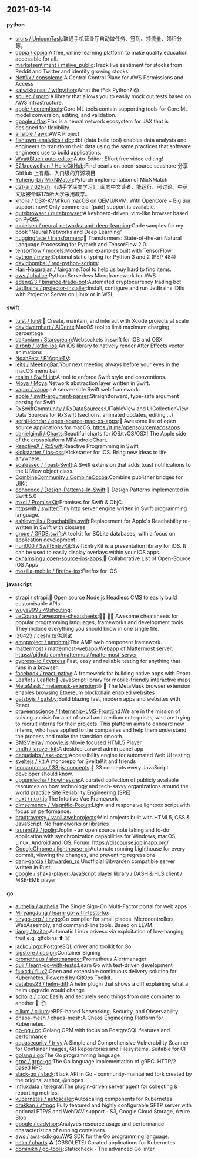 ## 2021-03-14

#### python
* [srcrs / UnicomTask](https://github.com/srcrs/UnicomTask):联通手机营业厅自动做任务、签到、领流量、领积分等。
* [oppia / oppia](https://github.com/oppia/oppia):A free, online learning platform to make quality education accessible for all.
* [marketsentiment / mslive_public](https://github.com/marketsentiment/mslive_public):Track live sentiment for stocks from Reddit and Twitter and identify growing stocks
* [Netflix / consoleme](https://github.com/Netflix/consoleme):A Central Control Plane for AWS Permissions and Access
* [satwikkansal / wtfpython](https://github.com/satwikkansal/wtfpython):What the f*ck Python?
😱
* [spulec / moto](https://github.com/spulec/moto):A library that allows you to easily mock out tests based on AWS infrastructure.
* [apple / coremltools](https://github.com/apple/coremltools):Core ML tools contain supporting tools for Core ML model conversion, editing, and validation.
* [google / flax](https://github.com/google/flax):Flax is a neural network ecosystem for JAX that is designed for flexibility.
* [ansible / awx](https://github.com/ansible/awx):AWX Project
* [fishtown-analytics / dbt](https://github.com/fishtown-analytics/dbt):dbt (data build tool) enables data analysts and engineers to transform their data using the same practices that software engineers use to build applications.
* [WyattBlue / auto-editor](https://github.com/WyattBlue/auto-editor):Auto-Editor: Effort free video editing!
* [521xueweihan / HelloGitHub](https://github.com/521xueweihan/HelloGitHub):Find pearls on open-source seashore 分享 GitHub 上有趣、入门级的开源项目
* [Yuheng-Li / MixNMatch](https://github.com/Yuheng-Li/MixNMatch):Pytorch implementation of MixNMatch
* [d2l-ai / d2l-zh](https://github.com/d2l-ai/d2l-zh):《动手学深度学习》：面向中文读者、能运行、可讨论。中英文版被全球175所大学采用教学。
* [kholia / OSX-KVM](https://github.com/kholia/OSX-KVM):Run macOS on QEMU/KVM. With OpenCore + Big Sur support now! Only commercial (paid) support is available.
* [qutebrowser / qutebrowser](https://github.com/qutebrowser/qutebrowser):A keyboard-driven, vim-like browser based on PyQt5.
* [mnielsen / neural-networks-and-deep-learning](https://github.com/mnielsen/neural-networks-and-deep-learning):Code samples for my book "Neural Networks and Deep Learning"
* [huggingface / transformers](https://github.com/huggingface/transformers):🤗
Transformers: State-of-the-art Natural Language Processing for Pytorch and TensorFlow 2.0.
* [tensorflow / models](https://github.com/tensorflow/models):Models and examples built with TensorFlow
* [python / mypy](https://github.com/python/mypy):Optional static typing for Python 3 and 2 (PEP 484)
* [davidbombal / red-python-scripts](https://github.com/davidbombal/red-python-scripts):
* [Hari-Nagarajan / fairgame](https://github.com/Hari-Nagarajan/fairgame):Tool to help us buy hard to find items.
* [aws / chalice](https://github.com/aws/chalice):Python Serverless Microframework for AWS
* [edeng23 / binance-trade-bot](https://github.com/edeng23/binance-trade-bot):Automated cryptocurrency trading bot
* [JetBrains / projector-installer](https://github.com/JetBrains/projector-installer):Install, configure and run JetBrains IDEs with Projector Server on Linux or in WSL

#### swift
* [tuist / tuist](https://github.com/tuist/tuist):🚀
Create, maintain, and interact with Xcode projects at scale
* [davidwernhart / AlDente](https://github.com/davidwernhart/AlDente):MacOS tool to limit maximum charging percentage
* [daltoniam / Starscream](https://github.com/daltoniam/Starscream):Websockets in swift for iOS and OSX
* [airbnb / lottie-ios](https://github.com/airbnb/lottie-ios):An iOS library to natively render After Effects vector animations
* [NoahFetz / F1AppleTV](https://github.com/NoahFetz/F1AppleTV):
* [leits / MeetingBar](https://github.com/leits/MeetingBar):Your next meeting always before your eyes in the macOS menu bar
* [realm / SwiftLint](https://github.com/realm/SwiftLint):A tool to enforce Swift style and conventions.
* [Moya / Moya](https://github.com/Moya/Moya):Network abstraction layer written in Swift.
* [vapor / vapor](https://github.com/vapor/vapor):💧
A server-side Swift web framework.
* [apple / swift-argument-parser](https://github.com/apple/swift-argument-parser):Straightforward, type-safe argument parsing for Swift
* [RxSwiftCommunity / RxDataSources](https://github.com/RxSwiftCommunity/RxDataSources):UITableView and UICollectionView Data Sources for RxSwift (sections, animated updates, editing ...)
* [serhii-londar / open-source-mac-os-apps](https://github.com/serhii-londar/open-source-mac-os-apps):🚀
Awesome list of open source applications for macOS. https://t.me/opensourcemacosapps
* [danielgindi / Charts](https://github.com/danielgindi/Charts):Beautiful charts for iOS/tvOS/OSX! The Apple side of the crossplatform MPAndroidChart.
* [ReactiveX / RxSwift](https://github.com/ReactiveX/RxSwift):Reactive Programming in Swift
* [kickstarter / ios-oss](https://github.com/kickstarter/ios-oss):Kickstarter for iOS. Bring new ideas to life, anywhere.
* [scalessec / Toast-Swift](https://github.com/scalessec/Toast-Swift):A Swift extension that adds toast notifications to the UIView object class.
* [CombineCommunity / CombineCocoa](https://github.com/CombineCommunity/CombineCocoa):Combine publisher bridges for UIKit
* [ochococo / Design-Patterns-In-Swift](https://github.com/ochococo/Design-Patterns-In-Swift):📖
Design Patterns implemented in Swift 5.0
* [mxcl / PromiseKit](https://github.com/mxcl/PromiseKit):Promises for Swift & ObjC.
* [httpswift / swifter](https://github.com/httpswift/swifter):Tiny http server engine written in Swift programming language.
* [ashleymills / Reachability.swift](https://github.com/ashleymills/Reachability.swift):Replacement for Apple's Reachability re-written in Swift with closures
* [groue / GRDB.swift](https://github.com/groue/GRDB.swift):A toolkit for SQLite databases, with a focus on application development
* [huri000 / SwiftEntryKit](https://github.com/huri000/SwiftEntryKit):SwiftEntryKit is a presentation library for iOS. It can be used to easily display overlays within your iOS apps.
* [dkhamsing / open-source-ios-apps](https://github.com/dkhamsing/open-source-ios-apps):📱
Collaborative List of Open-Source iOS Apps
* [mozilla-mobile / firefox-ios](https://github.com/mozilla-mobile/firefox-ios):Firefox for iOS

#### javascript
* [strapi / strapi](https://github.com/strapi/strapi):🚀
Open source Node.js Headless CMS to easily build customisable APIs
* [wuye999 / 49shouting](https://github.com/wuye999/49shouting):
* [LeCoupa / awesome-cheatsheets](https://github.com/LeCoupa/awesome-cheatsheets):👩‍💻
👨‍💻
Awesome cheatsheets for popular programming languages, frameworks and development tools. They include everything you should know in one single file.
* [lz0423 / ceshi](https://github.com/lz0423/ceshi):仅供测试
* [ampproject / amphtml](https://github.com/ampproject/amphtml):The AMP web component framework.
* [mattermost / mattermost-webapp](https://github.com/mattermost/mattermost-webapp):Webapp of Mattermost server: https://github.com/mattermost/mattermost-server
* [cypress-io / cypress](https://github.com/cypress-io/cypress):Fast, easy and reliable testing for anything that runs in a browser.
* [facebook / react-native](https://github.com/facebook/react-native):A framework for building native apps with React.
* [Leaflet / Leaflet](https://github.com/Leaflet/Leaflet):🍃
JavaScript library for mobile-friendly interactive maps
* [MetaMask / metamask-extension](https://github.com/MetaMask/metamask-extension):🌐
🔌
The MetaMask browser extension enables browsing Ethereum blockchain enabled websites
* [gatsbyjs / gatsby](https://github.com/gatsbyjs/gatsby):Build blazing fast, modern apps and websites with React
* [praveenscience / Internship-LMS-FrontEnd](https://github.com/praveenscience/Internship-LMS-FrontEnd):We are in the mission of solving a crisis for a lot of small and medium enterprises, who are trying to recruit interns for their projects. This platform aims to onboard new interns, who have applied to the companies and help them understand the process and make the transition smooth.
* [BMSVieira / moovie.js](https://github.com/BMSVieira/moovie.js):Movie focused HTML5 Player
* [tmdh / laravel-kit](https://github.com/tmdh/laravel-kit):A desktop Laravel admin panel app
* [dequelabs / axe-core](https://github.com/dequelabs/axe-core):Accessibility engine for automated Web UI testing
* [sveltejs / kit](https://github.com/sveltejs/kit):A monorepo for SvelteKit and friends
* [leonardomso / 33-js-concepts](https://github.com/leonardomso/33-js-concepts):📜
33 concepts every JavaScript developer should know.
* [upgundecha / howtheysre](https://github.com/upgundecha/howtheysre):A curated collection of publicly available resources on how technology and tech-savvy organizations around the world practice Site Reliability Engineering (SRE)
* [nuxt / nuxt.js](https://github.com/nuxt/nuxt.js):The Intuitive Vue Framework
* [dimsemenov / Magnific-Popup](https://github.com/dimsemenov/Magnific-Popup):Light and responsive lightbox script with focus on performance.
* [bradtraversy / vanillawebprojects](https://github.com/bradtraversy/vanillawebprojects):Mini projects built with HTML5, CSS & JavaScript. No frameworks or libraries
* [laurent22 / joplin](https://github.com/laurent22/joplin):Joplin - an open source note taking and to-do application with synchronization capabilities for Windows, macOS, Linux, Android and iOS. Forum: https://discourse.joplinapp.org/
* [GoogleChrome / lighthouse-ci](https://github.com/GoogleChrome/lighthouse-ci):Automate running Lighthouse for every commit, viewing the changes, and preventing regressions
* [dani-garcia / bitwarden_rs](https://github.com/dani-garcia/bitwarden_rs):Unofficial Bitwarden compatible server written in Rust
* [google / shaka-player](https://github.com/google/shaka-player):JavaScript player library / DASH & HLS client / MSE-EME player

#### go
* [authelia / authelia](https://github.com/authelia/authelia):The Single Sign-On Multi-Factor portal for web apps
* [MiryangJung / learn-go-with-tests-ko](https://github.com/MiryangJung/learn-go-with-tests-ko):
* [tinygo-org / tinygo](https://github.com/tinygo-org/tinygo):Go compiler for small places. Microcontrollers, WebAssembly, and command-line tools. Based on LLVM.
* [liamg / traitor](https://github.com/liamg/traitor):Automatic Linux privesc via exploitation of low-hanging fruit e.g. gtfobins
⬆️
☠️
* [jackc / pgx](https://github.com/jackc/pgx):PostgreSQL driver and toolkit for Go
* [sigstore / cosign](https://github.com/sigstore/cosign):Container Signing
* [prometheus / alertmanager](https://github.com/prometheus/alertmanager):Prometheus Alertmanager
* [quii / learn-go-with-tests](https://github.com/quii/learn-go-with-tests):Learn Go with test-driven development
* [fluxcd / flux2](https://github.com/fluxcd/flux2):Open and extensible continuous delivery solution for Kubernetes. Powered by GitOps Toolkit.
* [databus23 / helm-diff](https://github.com/databus23/helm-diff):A helm plugin that shows a diff explaining what a helm upgrade would change
* [schollz / croc](https://github.com/schollz/croc):Easily and securely send things from one computer to another
🐊
📦
* [cilium / cilium](https://github.com/cilium/cilium):eBPF-based Networking, Security, and Observability
* [chaos-mesh / chaos-mesh](https://github.com/chaos-mesh/chaos-mesh):A Chaos Engineering Platform for Kubernetes.
* [go-pg / pg](https://github.com/go-pg/pg):Golang ORM with focus on PostgreSQL features and performance
* [aquasecurity / trivy](https://github.com/aquasecurity/trivy):A Simple and Comprehensive Vulnerability Scanner for Container Images, Git Repositories and Filesystems. Suitable for CI
* [golang / go](https://github.com/golang/go):The Go programming language
* [grpc / grpc-go](https://github.com/grpc/grpc-go):The Go language implementation of gRPC. HTTP/2 based RPC
* [slack-go / slack](https://github.com/slack-go/slack):Slack API in Go - community-maintained fork created by the original author, @nlopes
* [influxdata / telegraf](https://github.com/influxdata/telegraf):The plugin-driven server agent for collecting & reporting metrics.
* [kubernetes / autoscaler](https://github.com/kubernetes/autoscaler):Autoscaling components for Kubernetes
* [drakkan / sftpgo](https://github.com/drakkan/sftpgo):Fully featured and highly configurable SFTP server with optional FTP/S and WebDAV support - S3, Google Cloud Storage, Azure Blob
* [google / cadvisor](https://github.com/google/cadvisor):Analyzes resource usage and performance characteristics of running containers.
* [aws / aws-sdk-go](https://github.com/aws/aws-sdk-go):AWS SDK for the Go programming language.
* [helm / charts](https://github.com/helm/charts):⚠️
(OBSOLETE) Curated applications for Kubernetes
* [dominikh / go-tools](https://github.com/dominikh/go-tools):Staticcheck - The advanced Go linter
